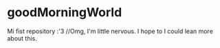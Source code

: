 # goodMorningWorld
Mi fist repository :'3
//Omg, I'm little nervous. I hope to I could lean more about this.
